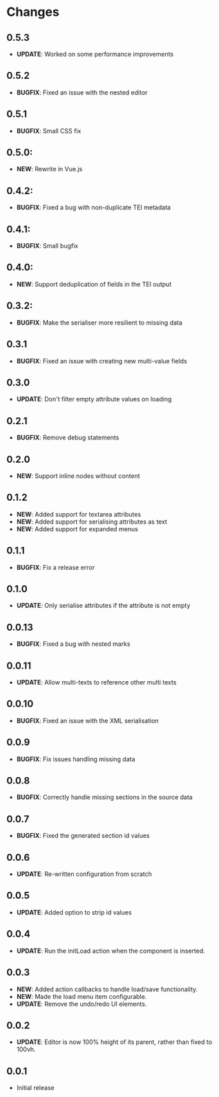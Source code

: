 # Changes

## 0.5.3

* **UPDATE**: Worked on some performance improvements

## 0.5.2

* **BUGFIX**: Fixed an issue with the nested editor

## 0.5.1

* **BUGFIX**: Small CSS fix

## 0.5.0:

* **NEW**: Rewrite in Vue.js

## 0.4.2:

* **BUGFIX**: Fixed a bug with non-duplicate TEI metadata

## 0.4.1:

* **BUGFIX**: Small bugfix

## 0.4.0:

* **NEW**: Support deduplication of fields in the TEI output

## 0.3.2:

* **BUGFIX**: Make the serialiser more resilient to missing data

## 0.3.1

* **BUGFIX**: Fixed an issue with creating new multi-value fields

## 0.3.0

* **UPDATE**: Don't filter empty attribute values on loading

## 0.2.1

* **BUGFIX**: Remove debug statements

## 0.2.0

* **NEW**: Support inline nodes without content

## 0.1.2

* **NEW**: Added support for textarea attributes
* **NEW**: Added support for serialising attributes as text
* **NEW**: Added support for expanded menus

## 0.1.1

* **BUGFIX**: Fix a release error

## 0.1.0

* **UPDATE**: Only serialise attributes if the attribute is not empty

## 0.0.13

* **BUGFIX**: Fixed a bug with nested marks

## 0.0.11

* **UPDATE**: Allow multi-texts to reference other multi texts

## 0.0.10

* **BUGFIX**: Fixed an issue with the XML serialisation

## 0.0.9

* **BUGFIX**: Fix issues handling missing data

## 0.0.8

* **BUGFIX**: Correctly handle missing sections in the source data

## 0.0.7

* **BUGFIX**: Fixed the generated section id values

## 0.0.6

* **UPDATE**: Re-written configuration from scratch

## 0.0.5

* **UPDATE**: Added option to strip id values

## 0.0.4

* **UPDATE**: Run the initLoad action when the component is inserted.

## 0.0.3

* **NEW**: Added action callbacks to handle load/save functionality.
* **NEW**: Made the load menu item configurable.
* **UPDATE**: Remove the undo/redo UI elements.

## 0.0.2

* **UPDATE**: Editor is now 100% height of its parent, rather than fixed to 100vh.

## 0.0.1

* Initial release
